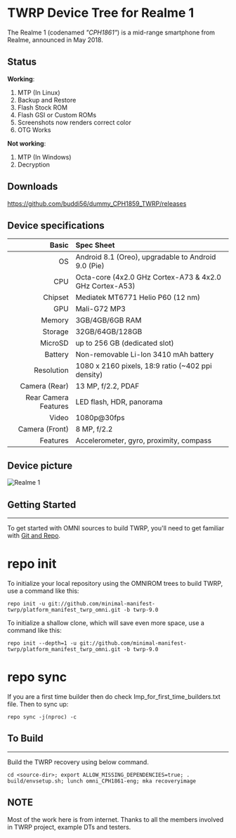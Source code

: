 TWRP Device Tree for Realme 1
===========================================

The Realme 1 (codenamed _"CPH1861"_) is a mid-range smartphone from Realme, announced in May 2018.

## Status

**Working**:

1. MTP (In Linux)
2. Backup and Restore
3. Flash Stock ROM
4. Flash GSI or Custom ROMs
5. Screenshots now renders correct color
6. OTG Works

**Not working**:

1. MTP (In Windows)
2. Decryption

## Downloads

https://github.com/buddi56/dummy_CPH1859_TWRP/releases

## Device specifications

Basic   | Spec Sheet
-------:|:-------------------------
OS	| Android 8.1 (Oreo), upgradable to Android 9.0 (Pie)	
CPU     | Octa-core (4x2.0 GHz Cortex-A73 & 4x2.0 GHz Cortex-A53)
Chipset | Mediatek MT6771 Helio P60 (12 nm)
GPU     | Mali-G72 MP3
Memory  | 3GB/4GB/6GB RAM
Storage | 32GB/64GB/128GB
MicroSD | up to 256 GB (dedicated slot)
Battery | Non-removable Li-Ion 3410 mAh battery
Resolution | 1080 x 2160 pixels, 18:9 ratio (~402 ppi density)
Camera (Rear)  | 13 MP, f/2.2, PDAF
Rear Camera Features | LED flash, HDR, panorama
Video	| 1080p@30fps	
Camera (Front)  | 8 MP, f/2.2
Features| Accelerometer, gyro, proximity, compass	

## Device picture

![Realme 1](https://images-na.ssl-images-amazon.com/images/I/61lb8GlUZ6L._SL1000_.jpg "Realme 1")



## Getting Started ##
---------------

To get started with OMNI sources to build TWRP, you'll need to get
familiar with [Git and Repo](https://source.android.com/source/using-repo.html).

# repo init

To initialize your local repository using the OMNIROM trees to build TWRP, use a command like this:

    repo init -u git://github.com/minimal-manifest-twrp/platform_manifest_twrp_omni.git -b twrp-9.0

To initialize a shallow clone, which will save even more space, use a command like this:

    repo init --depth=1 -u git://github.com/minimal-manifest-twrp/platform_manifest_twrp_omni.git -b twrp-9.0

# repo sync

If you are a first time builder then do check Imp_for_first_time_builders.txt file.
 Then to sync up:

    repo sync -j(nproc) -c

## To Build ##
---------------

Build the TWRP recovery using below command.

    cd <source-dir>; export ALLOW_MISSING_DEPENDENCIES=true; . build/envsetup.sh; lunch omni_CPH1861-eng; mka recoveryimage

## NOTE

Most of the work here is from internet. Thanks to all the members involved in TWRP project, example DTs and testers.
